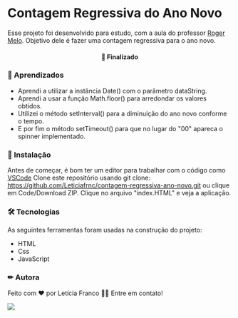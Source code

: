 # Contagem Regressiva do Ano Novo 

 Esse projeto foi desenvolvido para estudo, com a aula do professor [Roger Melo](https://github.com/Roger-Melo). Objetivo dele é fazer uma contagem regressiva para
 o ano novo.
 
<h4 align="center"> 
🚀 Finalizado
</h4>

### 📕 Aprendizados
- Aprendi a utilizar a instância  Date() com o parâmetro dataString.
- Aprendi a usar a função Math.floor() para arredondar os valores obtidos.
- Utilizei o método setInterval() para a diminuição do ano novo conforme o tempo.
- E por fim o método setTimeout() para que no lugar do "00" apareca o spinner implementado. 


### 🏁 Instalação

Antes de começar, é bom ter um editor para trabalhar com o código como [VSCode](https://code.visualstudio.com/)
Clone este repositório usando git clone: https://github.com/Leticiafrnc/contagem-regressiva-ano-novo.git ou clique em Code/Download ZIP. Clique no arquivo "index.HTML" e veja a aplicação.

### 🛠 Tecnologias

As seguintes ferramentas foram usadas na construção do projeto:
- HTML
- Css
- JavaScript


### ✏ Autora

Feito com ❤️ por Letícia Franco 👋🏽 Entre em contato!

 [<img src="https://img.shields.io/badge/linkedin-%230077B5.svg?&style=for-the-badge&logo=linkedin&logoColor=white" />](https://www.linkedin.com/in/leticiafrnc//) 

